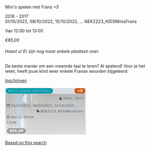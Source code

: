 Mini's spelen met Frans *<5*

2016 - 2017  
01/10/2022, 08/10/2022, 15/10/2022, ... NEK2223\_KIDSMinisFrans  

Van 12:00 tot 13:00

*€85,00*

  

###### *Haast u! Er zijn nog maar enkele plaatsen over.*

  

De beste manier om een vreemde taal te leren? Al spelend! Voor je het weet, heeft jouw kind weer enkele Franse woorden bijgeleerd.

[Inschrijven](https://tickets.vgc.be/activity/subscribe/NEK2223_KIDSMinisFrans)

![](81773.png)

[Based on this search](https://tickets.vgc.be/activity/index?&vrijeplaatsen=1&Age%5B%5D=4%2C6&entity=241)